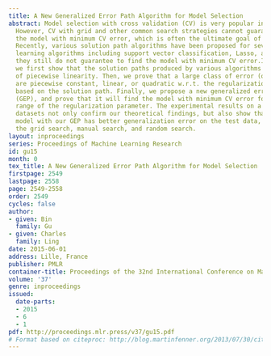 ```yaml
---
title: A New Generalized Error Path Algorithm for Model Selection
abstract: Model selection with cross validation (CV) is very popular in machine learning.
  However, CV with grid and other common search strategies cannot guarantee to find
  the model with minimum CV error, which is often the ultimate goal of model selection.
  Recently, various solution path algorithms have been proposed for several important
  learning algorithms including support vector classification, Lasso, and so on. However,
  they still do not guarantee to find the model with minimum CV error.In this paper,
  we first show that the solution paths produced by various algorithms have the property
  of piecewise linearity. Then, we prove that a large class of error (or loss) functions
  are piecewise constant, linear, or quadratic w.r.t. the regularization parameter,
  based on the solution path. Finally, we propose a new generalized error path algorithm
  (GEP), and prove that it will find the model with minimum CV error for the entire
  range of the regularization parameter. The experimental results on a variety of
  datasets not only confirm our theoretical findings, but also show that the best
  model with our GEP has better generalization error on the test data, compared to
  the grid search, manual search, and random search.
layout: inproceedings
series: Proceedings of Machine Learning Research
id: gu15
month: 0
tex_title: A New Generalized Error Path Algorithm for Model Selection
firstpage: 2549
lastpage: 2558
page: 2549-2558
order: 2549
cycles: false
author:
- given: Bin
  family: Gu
- given: Charles
  family: Ling
date: 2015-06-01
address: Lille, France
publisher: PMLR
container-title: Proceedings of the 32nd International Conference on Machine Learning
volume: '37'
genre: inproceedings
issued:
  date-parts:
  - 2015
  - 6
  - 1
pdf: http://proceedings.mlr.press/v37/gu15.pdf
# Format based on citeproc: http://blog.martinfenner.org/2013/07/30/citeproc-yaml-for-bibliographies/
---
```

